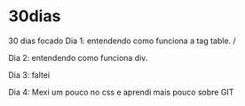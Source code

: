 # 30dias
30 dias focado
Dia 1: entendendo como funciona a tag table. /

Dia 2: entendendo como funciona div.

Dia 3: faltei

Dia 4: Mexi um pouco no css e aprendi mais pouco sobre GIT
